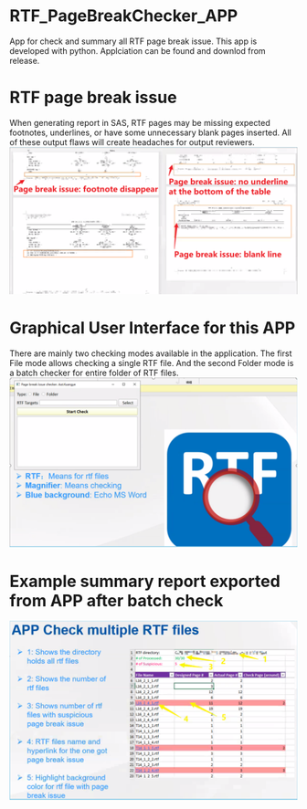 # RTF_PageBreakChecker_APP
App for check and summary all RTF page break issue. This app is developed with python. Applciation can be found and downlod from release.

# RTF page break issue
When generating report in SAS, RTF pages may be missing expected footnotes, underlines, or have some unnecessary blank pages inserted.
All of these output flaws will create headaches for output reviewers. ![Example RTF page break issue](./rtf_issue.png)

# Graphical User Interface for this APP
There are mainly two checking modes available in the application. The first File mode allows checking a single RTF file. 
And the second Folder mode is a batch checker for entire folder of RTF files.![GUI](./gui.png)

# Example summary report exported from APP after batch check
![GUI](./report.png)
